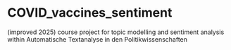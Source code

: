 # COVID_vaccines_sentiment
(improved 2025) course project for topic modelling and sentiment analysis within Automatische Textanalyse in den Politikwissenschaften
